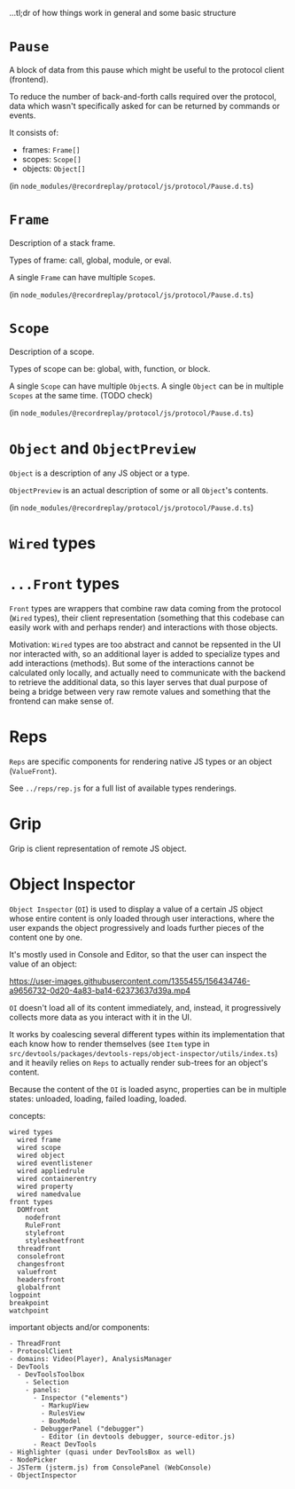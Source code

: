 ...tl;dr of how things work in general and some basic structure

# `Pause`

A block of data from this pause which might be useful to the protocol client (frontend).

To reduce the number of back-and-forth calls required over the protocol, data which wasn't specifically asked for can be returned by commands or events.

It consists of:

- frames: `Frame[]`
- scopes: `Scope[]`
- objects: `Object[]`

(in `node_modules/@recordreplay/protocol/js/protocol/Pause.d.ts`)

# `Frame`

Description of a stack frame.

Types of frame: call, global, module, or eval.

A single `Frame` can have multiple `Scope`s.

(in `node_modules/@recordreplay/protocol/js/protocol/Pause.d.ts`)

# `Scope`

Description of a scope.

Types of scope can be: global, with, function, or block.

A single `Scope` can have multiple `Object`s. A single `Object` can be in multiple `Scopes` at the same time. (TODO check)

(in `node_modules/@recordreplay/protocol/js/protocol/Pause.d.ts`)

# `Object` and `ObjectPreview`

`Object` is a description of any JS object or a type.

`ObjectPreview` is an actual description of some or all `Object`'s contents.

(in `node_modules/@recordreplay/protocol/js/protocol/Pause.d.ts`)

# `Wired` types



# `...Front` types

`Front` types are wrappers that combine raw data coming from the protocol (`Wired` types), their client representation (something that this codebase can easily work with and perhaps render) and interactions with those objects.

Motivation: `Wired` types are too abstract and cannot be repsented in the UI nor interacted with, so an additional layer is added to specialize types and add interactions (methods). But some of the interactions cannot be calculated only locally, and actually need to communicate with the backend to retrieve the additional data, so this layer serves that dual purpose of being a bridge between very raw remote values and something that the frontend can make sense of.

# Reps

`Reps` are specific components for rendering native JS types or an object (`ValueFront`).

See `../reps/rep.js` for a full list of available types renderings.

# Grip

Grip is client representation of remote JS object.

# Object Inspector

`Object Inspector` (`OI`) is used to display a value of a certain JS object whose entire content is only loaded through user interactions, where the user expands the object progressively and loads further pieces of the content one by one.

It's mostly used in Console and Editor, so that the user can inspect the value of an object:

https://user-images.githubusercontent.com/1355455/156434746-a9656732-0d20-4a83-ba14-62373637d39a.mp4

`OI` doesn't load all of its content immediately, and, instead, it progressively collects more data as you interact with it in the UI.

It works by coalescing several different types within its implementation that each know how to render themselves (see `Item` type in `src/devtools/packages/devtools-reps/object-inspector/utils/index.ts`) and it heavily relies on `Reps` to actually render sub-trees for an object's content.

Because the content of the `OI` is loaded async, properties can be in multiple states: unloaded, loading, failed loading, loaded.


concepts:

```
wired types
  wired frame
  wired scope
  wired object
  wired eventlistener
  wired appliedrule
  wired containerentry
  wired property
  wired namedvalue
front types
  DOMfront
    nodefront
    RuleFront
    stylefront
    stylesheetfront
  threadfront
  consolefront
  changesfront
  valuefront
  headersfront
  globalfront
logpoint
breakpoint
watchpoint
```

important objects and/or components:

```
- ThreadFront
- ProtocolClient
- domains: Video(Player), AnalysisManager
- DevTools
  - DevToolsToolbox
    - Selection
    - panels:
      - Inspector ("elements")
        - MarkupView
        - RulesView
        - BoxModel
      - DebuggerPanel ("debugger")
        - Editor (in devtools debugger, source-editor.js)
      - React DevTools
- Highlighter (quasi under DevToolsBox as well)
- NodePicker
- JSTerm (jsterm.js) from ConsolePanel (WebConsole)
- ObjectInspector
```